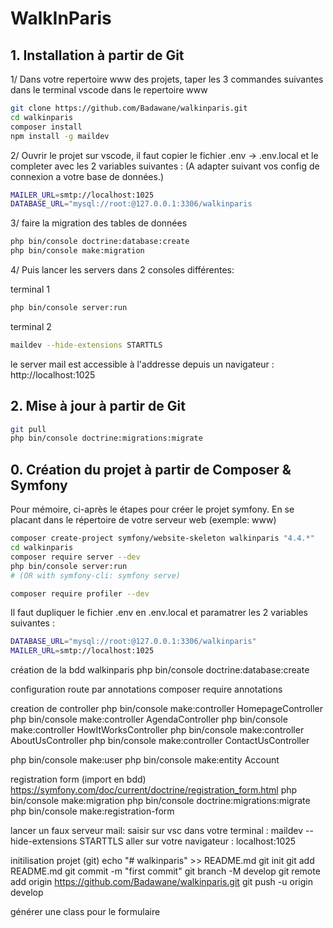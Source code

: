 # WalkInParis 

## 1. Installation à partir de Git
1/ Dans votre repertoire www des projets, taper les 3 commandes suivantes dans le terminal vscode dans le repertoire www
```sh
git clone https://github.com/Badawane/walkinparis.git
cd walkinparis
composer install
npm install -g maildev
```


2/ Ouvrir le projet sur vscode, il faut copier le fichier .env ->  .env.local et le completer avec les 2 variables suivantes :
(A adapter suivant vos config de connexion a votre base de données.)
```sh
MAILER_URL=smtp://localhost:1025
DATABASE_URL="mysql://root:@127.0.0.1:3306/walkinparis
```

3/ faire la migration des tables de données
```sh
php bin/console doctrine:database:create
php bin/console make:migration


```

4/ Puis lancer les servers dans 2 consoles différentes:

terminal 1
```sh
php bin/console server:run
```
terminal 2
```sh
maildev --hide-extensions STARTTLS
```

le server mail est accessible à l'addresse depuis un navigateur : http://localhost:1025


## 2. Mise à jour à partir de Git
```sh
git pull
php bin/console doctrine:migrations:migrate
```


## 0. Création du projet à partir de Composer & Symfony

Pour mémoire, ci-après le étapes pour créer le projet symfony.
En se placant dans le répertoire de votre serveur web (exemple: www)

<!-- Installation -->
```sh
composer create-project symfony/website-skeleton walkinparis "4.4.*"
cd walkinparis
composer require server --dev
php bin/console server:run 
# (OR with symfony-cli: symfony serve)

composer require profiler --dev
```

Il faut dupliquer le fichier .env en .env.local et paramatrer les 2 variables suivantes :
```sh
DATABASE_URL="mysql://root:@127.0.0.1:3306/walkinparis"
MAILER_URL=smtp://localhost:1025
```

création de la bdd walkinparis
php bin/console doctrine:database:create

configuration route par annotations
composer require annotations

creation de controller
php bin/console make:controller HomepageController
php bin/console make:controller AgendaController
php bin/console make:controller HowItWorksController
php bin/console make:controller AboutUsController
php bin/console make:controller ContactUsController

<!-- creation user -->
php bin/console make:user
php bin/console make:entity Account

registration form (import en bdd)
https://symfony.com/doc/current/doctrine/registration_form.html
php bin/console make:migration
php bin/console doctrine:migrations:migrate
php bin/console make:registration-form

lancer un faux serveur mail:
saisir sur vsc dans votre terminal : maildev --hide-extensions STARTTLS
aller sur votre navigateur : localhost:1025


initilisation projet (git)
echo "# walkinparis" >> README.md
git init
git add README.md
git commit -m "first commit"
git branch -M develop
git remote add origin https://github.com/Badawane/walkinparis.git
git push -u origin develop

générer une class pour le formulaire